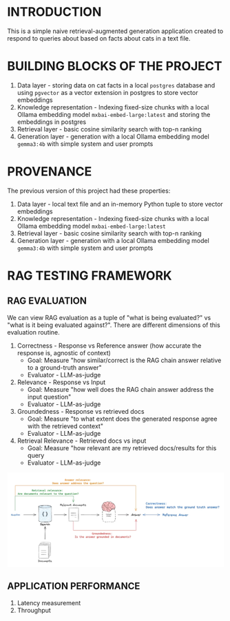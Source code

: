# INTRODUCTION

This is a simple naive retrieval-augmented generation application created to respond to queries about based on facts about cats in a text file.

# BUILDING BLOCKS OF THE PROJECT
1. Data layer - storing data on cat facts in a local `postgres` database and using `pgvector` as a vector extension in postgres to store vector embeddings
2. Knowledge representation - Indexing fixed-size chunks with a local Ollama embedding model `mxbai-embed-large:latest` and storing the embeddings in postgres
3. Retrieval layer - basic cosine similarity search with top-n ranking
4. Generation layer - generation with a local Ollama embedding model `gemma3:4b` with simple system and user prompts

# PROVENANCE
The previous version of this project had these properties:
1. Data layer - local text file and an in-memory Python tuple to store vector embeddings
2. Knowledge representation - Indexing fixed-size chunks with a local Ollama embedding model `mxbai-embed-large:latest`
3. Retrieval layer - basic cosine similarity search with top-n ranking
4. Generation layer - generation with a local Ollama embedding model `gemma3:4b` with simple system and user prompts

# RAG TESTING FRAMEWORK
## RAG EVALUATION
We can view RAG evaluation as a tuple of "what is being evaluated?" vs "what is it being evaluated against?". There are different dimensions of this evaluation routine.
1. Correctness - Response vs Reference answer (how accurate the response is, agnostic of context)
    - Goal: Measure "how similar/correct is the RAG chain answer relative to a ground-truth answer"
    - Evaluator - LLM-as-judge
2. Relevance - Response vs Input 
    - Goal: Measure "how well does the RAG chain answer address the input question"
    - Evaluator - LLM-as-judge
3. Groundedness - Response vs retrieved docs
    - Goal: Measure "to what extent does the generated response agree with the retrieved context"
    - Evaluator - LLM-as-judge
4. Retrieval Relevance - Retrieved docs vs input
    - Goal: Measure "how relevant are my retrieved docs/results for this query
    - Evaluator - LLM-as-judge

![alt text](image.png)


## APPLICATION PERFORMANCE
1. Latency measurement
2. Throughput